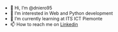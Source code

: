 - 👋 Hi, I’m @dniero95
- 👀 I’m interested in Web and Python development
- 🌱 I’m currently learning at ITS ICT Piemonte
- 📫 How to reach me on [Linkedin](https://www.linkedin.com/in/dario-niero-103861203/)

<!---
dniero95/dniero95 is a ✨ special ✨ repository because its `README.md` (this file) appears on your GitHub profile.
You can click the Preview link to take a look at your changes.
--->
